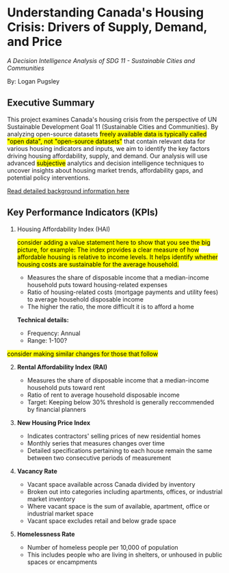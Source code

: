 # Understanding Canada's Housing Crisis: Drivers of Supply, Demand, and Price

*A Decision Intelligence Analysis of SDG 11 - Sustainable Cities and Communities*

By: Logan Pugsley

## Executive Summary

This project examines Canada's housing crisis from the perspective of UN Sustainable Development Goal 11 (Sustainable Cities and Communities). By analyzing open-source datasets <mark>freely available data is typically called "open data", not "open-source datasets"</mark> that contain relevant data for various housing indicators and inputs, we aim to identify the key factors driving housing affordability, supply, and demand. Our analysis will use advanced <mark>subjective</mark> analytics and decision intelligence techniques to uncover insights about housing market trends, affordability gaps, and potential policy interventions.

[Read detailed background information here](Background.md)

## Key Performance Indicators (KPIs)

1. Housing Affordability Index (HAI)

   <mark>consider adding a value statement here to show that you see the big picture, for example:  The index provides a clear measure of how affordable housing is relative to income levels. It helps identify whether housing costs are sustainable for the average household.</mark>

   - Measures the share of disposable income that a median-income household puts toward housing-related expenses
   - Ratio of housing-related costs (mortgage payments and utility fees) to average household disposable income
   - The higher the ratio, the more difficult it is to afford a home
  
   **Technical details:**
   
   * Frequency: Annual
   * Range: 1-100?
  
<mark>consider making similar changes for those that follow</mark>


2. **Rental Affordability Index (RAI)**

   - Measures the share of disposable income that a median-income household puts toward rent
   - Ratio of rent to average household disposable income
   - Target: Keeping below 30% threshold is generally reccommended by financial planners
3. **New Housing Price Index**

   - Indicates contractors' selling prices of new residential homes
   - Monthly series that measures changes over time
   - Detailed specifications pertaining to each house remain the same between two consecutive periods of measurement
4. **Vacancy Rate**

   - Vacant space available across Canada divided by inventory
   - Broken out into categories including apartments, offices, or industrial market inventory
   - Where vacant space is the sum of available, apartment, office or industrial market space
   - Vacant space excludes retail and below grade space
5. **Homelessness Rate**

   - Number of homeless people per 10,000 of population
   - This includes people who are living in shelters, or unhoused in public spaces or encampments
